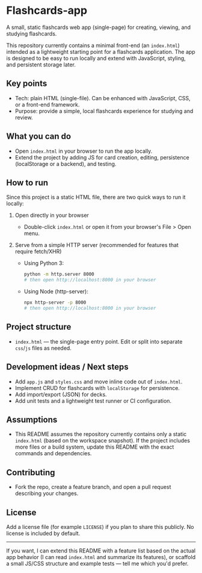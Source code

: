 # Flashcards-app

A small, static flashcards web app (single-page) for creating, viewing, and studying flashcards.

This repository currently contains a minimal front-end (an `index.html`) intended as a lightweight starting point for a flashcards application. The app is designed to be easy to run locally and extend with JavaScript, styling, and persistent storage later.

## Key points

- Tech: plain HTML (single-file). Can be enhanced with JavaScript, CSS, or a front-end framework.
- Purpose: provide a simple, local flashcards experience for studying and review.

## What you can do

- Open `index.html` in your browser to run the app locally.
- Extend the project by adding JS for card creation, editing, persistence (localStorage or a backend), and testing.

## How to run

Since this project is a static HTML file, there are two quick ways to run it locally:

1. Open directly in your browser

   - Double-click `index.html` or open it from your browser's File > Open menu.

2. Serve from a simple HTTP server (recommended for features that require fetch/XHR)

   - Using Python 3:

     ```bash
     python -m http.server 8000
     # then open http://localhost:8000 in your browser
     ```

   - Using Node (http-server):

     ```bash
     npx http-server -p 8000
     # then open http://localhost:8000 in your browser
     ```

## Project structure

- `index.html` — the single-page entry point. Edit or split into separate `css`/`js` files as needed.

## Development ideas / Next steps

- Add `app.js` and `styles.css` and move inline code out of `index.html`.
- Implement CRUD for flashcards with `localStorage` for persistence.
- Add import/export (JSON) for decks.
- Add unit tests and a lightweight test runner or CI configuration.

## Assumptions

- This README assumes the repository currently contains only a static `index.html` (based on the workspace snapshot). If the project includes more files or a build system, update this README with the exact commands and dependencies.

## Contributing

- Fork the repo, create a feature branch, and open a pull request describing your changes.

## License

Add a license file (for example `LICENSE`) if you plan to share this publicly. No license is included by default.

---

If you want, I can extend this README with a feature list based on the actual app behavior (I can read `index.html` and summarize its features), or scaffold a small JS/CSS structure and example tests — tell me which you'd prefer.
